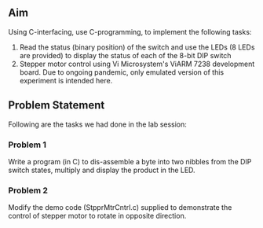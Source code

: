 ## Aim
Using C-interfacing, use C-programming, to implement the following tasks:
1. Read the status (binary position) of the switch and use the LEDs (8 LEDs are provided) to display the status of
each of the 8-bit DIP switch
2. Stepper motor control using Vi Microsystem's ViARM 7238 development board. Due to ongoing pandemic, only
emulated version of this experiment is intended here.

## Problem Statement

Following are the tasks we had done in the lab session:
### Problem 1
Write a program (in C) to dis-assemble a byte into two nibbles from the DIP switch states, multiply and display the
product in the LED.

### Problem 2
Modify the demo code (StpprMtrCntrl.c) supplied to demonstrate the control of stepper motor to rotate in opposite
direction.
